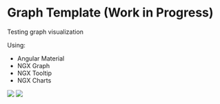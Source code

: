 # Graph Template (Work in Progress)

Testing graph visualization

Using:
- Angular Material
- NGX Graph
- NGX Tooltip
- NGX Charts

<img src="https://github.com/hdoan002/graph-template/blob/master/screen-capture.gif"/>

<img src="https://github.com/hdoan002/graph-template/blob/master/Sample%20Graph%20Demo.png"/>
